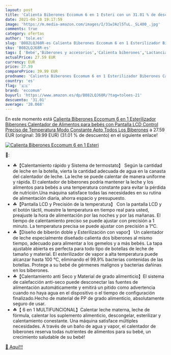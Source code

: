 ```yaml
---
layout: post
title: 'Calienta Biberones Eccomum 6 en 1 Esteri con un 31.01 % de descuento'
date: 2021-04-10 19:17:59
image: 'https://m.media-amazon.com/images/I/31wJAzl5TuL._SL400_.jpg'
comments: true
category: ofertas
author: 'tole.es'
slug: 'B082LQJ68R-es Calienta Biberones Eccomum 6 en 1 Esterilizador Biberones...'
sku: 'B082LQJ68R-es'
tags: [ 'Bebé','Biberones y accesorios','Calienta biberones','Lactancia y alimentación','bebés','biberones','eccomum', ]
actualPrice: 27.59 EUR
currency: EUR
price: 27.59
comparePrice: 39.99 EUR
prodname: 'Calienta Biberones Eccomum 6 en 1 Esterilizador Biberones Calentador de Alimentos para bebés  con Pantalla LCD  Control Preciso de Temperatura  Modo Constante  Apto Todos Los Biberones'
country: 'es'
flag: '🇪🇸'
brand: 'eccomum'
buyurl: 'https://www.amazon.es/dp/B082LQJ68R/?tag=tolees-21'
descuento: '31.01'
average: '28.068'
---
```


En este momento está [Calienta Biberones Eccomum 6 en 1 Esterilizador Biberones Calentador de Alimentos para bebés  con Pantalla LCD  Control Preciso de Temperatura  Modo Constante  Apto Todos Los Biberones](https://www.amazon.es/dp/B082LQJ68R/?tag=tolees-21) a 27.59 EUR (original: 39.99 EUR) (31.01 %  de descuento) en el siguiente enlace!

[![Calienta Biberones Eccomum 6 en 1 Esteri](https://m.media-amazon.com/images/I/31wJAzl5TuL._SL400_.jpg)](https://www.amazon.es/dp/B082LQJ68R/?tag=tolees-21)

🔎:

- ☘【Calentamiento rápido y Sistema de termostato】 Según la cantidad de leche en la botella, vierta la cantidad adecuada de agua en la canasta del calentador de leche. La leche se puede calentar de manera uniforme y rápida. El calentador de biberones podría mantener la leche y los alimentos para bebés a una temperatura constante para evitar la pérdida de nutrición.Una máquina satisface todas las necesidades en su rutina de alimentación diaria, ahorra espacio y presupuesto.
- ☘【Pantalla LCD y Precisión de la temperatura】 Con la pantalla LCD y el botón táctil, muestre la temperatura en tiempo real para usted, preajuste la hora de alimentación por las noches y por las mañanas. El tiempo de calentamiento preciso se puede ajustar con precisión a 1 minuto. La temperatura precisa se puede ajustar con precisión a 1°C.
- ☘【Diseño de biberón doble y Esterilización con vapor】 Un calentador de leche especialmente diseñado calienta dos biberones al mismo tiempo, adecuado para alimentar a los gemelos y a más bebés. La tapa ajustable abierta es perfecta para todo tipo de botellas de leche de tamaño y material. El esterilizador de vapor a alta temperatura puede alcanzar hasta 100 ℃, eliminando el 99.9% bacterias contenidas de las botellas. Protege a su bebé de gérmenes malignos y bacterias dañinas en los biberones.
- ☘【Calentamiento anti Seco y Material de grado alimenticio】El sistema de calefacción anti-seco puede desconectar las fuentes de alimentación automáticamente y emitirá un pitido como advertencia cuando no haya agua en el dispositivo o el tiempo de configuración finalizado.Hecho de material de PP de grado alimenticio, absolutamente seguro de usar.
- ☘【 6 en 1 MULTIFUNCIONAL】Calentar leche materna, leche de fórmula, calentar los suplemento alimenticio, descongelar, esterilizar y calentamiento conestante. Una máquina satisface múltiples necesidades. A través de un baño de agua y vapor, el calentador de biberones reserva todas nutrientes de alimentos para su bebé, un crecimiento saludable de su bebé!

[🛒 Aquí!!!](https://www.amazon.es/dp/B082LQJ68R/?tag=tolees-21)
